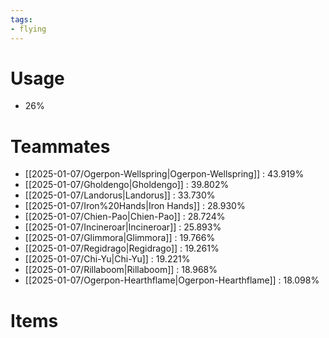```yaml
---
tags:
- flying
---
```

# Usage
- 26%
# Teammates
- [[2025-01-07/Ogerpon-Wellspring|Ogerpon-Wellspring]] : 43.919%
- [[2025-01-07/Gholdengo|Gholdengo]] : 39.802%
- [[2025-01-07/Landorus|Landorus]] : 33.730%
- [[2025-01-07/Iron%20Hands|Iron Hands]] : 28.930%
- [[2025-01-07/Chien-Pao|Chien-Pao]] : 28.724%
- [[2025-01-07/Incineroar|Incineroar]] : 25.893%
- [[2025-01-07/Glimmora|Glimmora]] : 19.766%
- [[2025-01-07/Regidrago|Regidrago]] : 19.261%
- [[2025-01-07/Chi-Yu|Chi-Yu]] : 19.221%
- [[2025-01-07/Rillaboom|Rillaboom]] : 18.968%
- [[2025-01-07/Ogerpon-Hearthflame|Ogerpon-Hearthflame]] : 18.098%
# Items